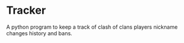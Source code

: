 # Tracker
A python program to keep a track of clash of clans players nickname changes history and bans.
